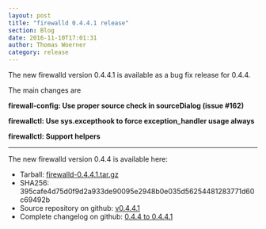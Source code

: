 ```yaml
---
layout: post
title: "firewalld 0.4.4.1 release"
section: Blog
date: 2016-11-10T17:01:31
author: Thomas Woerner
category: release
---
```


The new firewalld version 0.4.4.1 is available as a bug fix release for 0.4.4.

The main changes are

**firewall-config: Use proper source check in sourceDialog (issue #162)**

**firewallctl: Use sys.excepthook to force exception_handler usage always**

**firewallctl: Support helpers**

***

The new firewalld version 0.4.4 is available here:

 * Tarball: [firewalld-0.4.4.1.tar.gz](https://github.com/firewalld/firewalld/archive/v0.4.4.1.tar.gz#/firewalld-0.4.4.1.tar.gz)
 * SHA256: 395cafe4d75d0f9d2a933de90095e2948b0e035d56254481283771d60c69492b
 * Source repository on github: [v0.4.4.1](https://github.com/firewalld/firewalld/releases/tag/v0.4.4.1)
 * Complete changelog on github: [0.4.4 to 0.4.4.1](https://github.com/firewalld/firewalld/compare/v0.4.4...v0.4.4.1)
